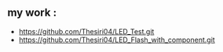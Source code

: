 ## my work :

- https://github.com/Thesiri04/LED_Test.git
- https://github.com/Thesiri04/LED_Flash_with_component.git
